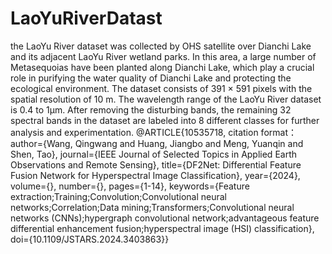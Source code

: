 # LaoYuRiverDatast
 the LaoYu River dataset was collected by OHS satellite over Dianchi Lake and its adjacent LaoYu River wetland parks. In this area, a large number of Metasequoias have been planted along Dianchi Lake, which play a crucial role in purifying the water quality of Dianchi Lake and protecting the ecological environment. The dataset consists of 391 × 591 pixels with the spatial resolution of 10 m. The wavelength range of the LaoYu River dataset is 0.4 to 1µm. After removing the disturbing bands, the remaining 32 spectral bands in the dataset are labeled into 8 different classes for further analysis and experimentation. 
 @ARTICLE{10535718,
 citation format：
  author={Wang, Qingwang and Huang, Jiangbo and Meng, Yuanqin and Shen, Tao},
  journal={IEEE Journal of Selected Topics in Applied Earth Observations and Remote Sensing}, 
  title={DF2Net: Differential Feature Fusion Network for Hyperspectral Image Classification}, 
  year={2024},
  volume={},
  number={},
  pages={1-14},
  keywords={Feature extraction;Training;Convolution;Convolutional neural networks;Correlation;Data mining;Transformers;Convolutional neural networks (CNNs);hypergraph convolutional network;advantageous feature differential enhancement fusion;hyperspectral image (HSI) classification},
  doi={10.1109/JSTARS.2024.3403863}}

